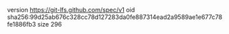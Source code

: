 version https://git-lfs.github.com/spec/v1
oid sha256:99d25ab676c328cc78d127283da0fe887314ead2a9589ae1e677c78fe1886fb3
size 296
